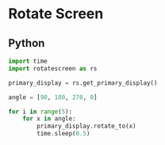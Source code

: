 # Rotate Screen

## Python

```python
import time
import rotatescreen as rs

primary_display = rs.get_primary_display()

angle = [90, 180, 270, 0]

for i in range(5):
    for x in angle:
        primary_display.rotate_to(x)
        time.sleep(0.5)
```